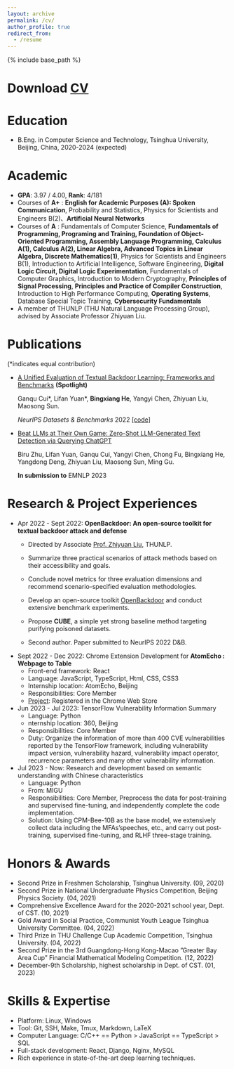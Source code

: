 ```yaml
---
layout: archive
permalink: /cv/
author_profile: true
redirect_from:
  - /resume
---
```


{% include base_path %}

# Download [CV](http://hbx-hbx.github.io/files/CV__English_.pdf)

Education
======

* B.Eng. in Computer Science and Technology, Tsinghua University, Beijing, China, 2020-2024 (expected)

Academic
======

* **GPA**: 3.97 / 4.00, **Rank**: 4/181
* Courses of **A+** : **English for Academic Purposes (A): Spoken Communication**, Probability and Statistics, Physics for Scientists and Engineers B(2)、**Artificial Neural Networks**
* Courses of **A** : Fundamentals of Computer Science, **Fundamentals of Programming, Programing and Training, Foundation of Object-Oriented Programming, Assembly Language Programming, Calculus A(1), Calculus A(2), Linear Algebra, Advanced Topics in Linear Algebra, Discrete Mathematics(1)**, Physics for Scientists and Engineers B(1), Introduction to Artificial Intelligence, Software Engineering, **Digital Logic Circuit, Digital Logic Experimentation**, Fundamentals of Computer Graphics, Introduction to Modern Cryptography, **Principles of Signal Processing**, **Principles and Practice of Compiler Construction**, Introduction to High Performance Computing, **Operating Systems**, Database Special Topic Training, **Cybersecurity Fundamentals**
* A member of THUNLP (THU Natural Language Processing Group), advised by Associate Professor Zhiyuan Liu.

Publications
======

(*indicates equal contribution)

+ [A Unified Evaluation of Textual Backdoor Learning: Frameworks and Benchmarks](https://arxiv.org/abs/2206.08514) **(Spotlight)**

  Ganqu Cui\*, Lifan Yuan*, **Bingxiang He**, Yangyi Chen, Zhiyuan Liu, Maosong Sun. 

  *NeurIPS Datasets & Benchmarks* 2022 [[code]](https://github.com/thunlp/OpenBackdoor)

+ [Beat LLMs at Their Own Game: Zero-Shot LLM-Generated Text Detection via Querying ChatGPT](https://openreview.net/pdf?id=Yg5uDwWQti)

  Biru Zhu, Lifan Yuan, Ganqu Cui, Yangyi Chen, Chong Fu, Bingxiang He, Yangdong Deng, Zhiyuan Liu, Maosong Sun, Ming Gu.

  **In submission to** EMNLP 2023

# Research & Project Experiences

+ Apr 2022 - Sept 2022: **OpenBackdoor: An open-source toolkit for textual backdoor attack and defense**
  * Directed by Associate [Prof. Zhiyuan Liu](http://nlp.csai.tsinghua.edu.cn/~lzy/), THUNLP.

  * Summarize three practical scenarios of attack methods based on their accessibility and goals.
  * Conclude novel metrics for three evaluation dimensions and recommend scenario-specified evaluation methodologies.
  * Develop an open-source toolkit [OpenBackdoor](https://github.com/thunlp/OpenBackdoor) and conduct extensive benchmark experiments.
  * Propose **CUBE**, a simple yet strong baseline method targeting purifying poisoned datasets.
  * Second author. Paper submitted to NeurIPS 2022 D&B.
+ Sept 2022 - Dec 2022: Chrome Extension Development for **AtomEcho : Webpage to Table**
  + Front-end framework: React
  + Language: JavaScript, TypeScript, Html, CSS, CSS3
  + Internship location: AtomEcho, Beijing
  + Responsibilities: Core Member
  + [Project](https://chrome.google.com/webstore/detail/atomecho-webpage-to-table/ammnfpnbidmeilbgennibfgbojpdmkjb): Registered in the Chrome Web Store
+ Jun 2023 - Jul 2023: TensorFlow Vulnerability Information Summary
  + Language: Python
  + nternship location: 360, Beijing
  + Responsibilities: Core Member
  + Duty: Organize the information of more than 400 CVE vulnerabilities reported by the TensorFlow framework, including vulnerability impact version, vulnerability hazard, vulnerability impact operator, recurrence parameters and many other vulnerability information.
+ Jul 2023 - Now: Research and development based on semantic understanding with Chinese characteristics
  + Language: Python
  + From: MIGU
  + Responsibilities: Core Member, Preprocess the data for post-training and supervised fine-tuning, and independently complete the code implementation.
  + Solution: Using CPM-Bee-10B as the base model, we extensively collect data including the MFAs’speeches, etc., and carry out post-training, supervised fine-tuning, and RLHF three-stage training.


<!-- Publications
======
  <ul>{% for post in site.publications %}
    {% include archive-single-cv.html %}
  {% endfor %}</ul>

Talks
======
  <ul>{% for post in site.talks %}
    {% include archive-single-talk-cv.html %}
  {% endfor %}</ul>

Teaching
======
  <ul>{% for post in site.teaching %}
    {% include archive-single-cv.html %}
  {% endfor %}</ul> -->

Honors & Awards
======

* Second Prize in Freshmen Scholarship, Tsinghua University. (09, 2020)
* Second Prize in National Undergraduate Physics Competition, Beijing Physics Society. (04, 2021)
* Comprehensive Excellence Award for the 2020-2021 school year, Dept. of CST. (10, 2021)
* Gold Award in Social Practice, Communist Youth League Tsinghua University Committee. (04, 2022)
* Third Prize in THU Challenge Cup Academic Competition, Tsinghua University. (04, 2022)
* Second Prize in the 3rd Guangdong-Hong Kong-Macao ”Greater Bay Area Cup” Financial Mathematical Modeling Competition. (12, 2022)
* December-9th Scholarship, highest scholarship in Dept. of CST. (01, 2023)

Skills & Expertise 
======

* Platform: Linux, Windows
* Tool: Git, SSH, Make, Tmux, Markdown, LaTeX
* Computer Language: C/C++ == Python > JavaScript == TypeScript > SQL
* Full-stack development: React, Django, Nginx, MySQL
* Rich experience in state-of-the-art deep learning techniques.
